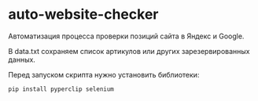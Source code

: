 # auto-website-checker
Автоматизация процесса проверки позиций сайта в Яндекс и Google.

В data.txt сохраняем список артикулов или других зарезервированных данных.

Перед запуском скрипта нужно установить библиотеки:

    pip install pyperclip selenium
